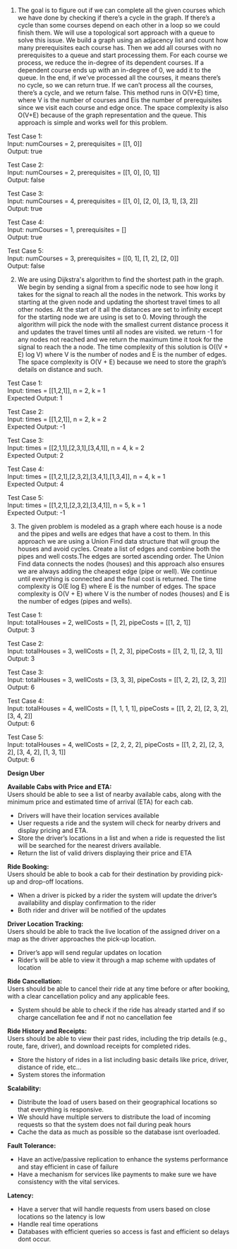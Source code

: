 1. The goal is to figure out if we can complete all the given courses which we have done by  checking if there’s a cycle in the graph. If there’s a cycle than some courses depend on each other in a loop so we could finish them. We will use a topological sort approach with a queue to solve this issue. We build a graph using an adjacency list and count how many prerequisites each course has. Then we add all courses with no prerequisites to a queue and start processing them. For each course we process, we reduce the in-degree of its dependent courses. If a dependent course ends up with an in-degree of 0, we add it to the queue. In the end, if we’ve processed all the courses, it means there’s no cycle, so we can return true. If we can’t process all the courses, there’s a cycle, and we return false. This method runs in O(V+E) time, where V is the number of courses and Eis the number of prerequisites since we visit each course and edge once. The space complexity is also O(V+E) because of the graph representation and the queue. This approach is simple and works well for this problem.

Test Case 1:  
Input: numCourses \= 2, prerequisites \= \[\[1, 0\]\]  
Output: true

Test Case 2:  
Input: numCourses \= 2, prerequisites \= \[\[1, 0\], \[0, 1\]\]  
Output: false

Test Case 3:  
Input: numCourses \= 4, prerequisites \= \[\[1, 0\], \[2, 0\], \[3, 1\], \[3, 2\]\]  
Output: true

Test Case 4:  
Input: numCourses \= 1, prerequisites \= \[\]  
Output: true

Test Case 5:  
Input: numCourses \= 3, prerequisites \= \[\[0, 1\], \[1, 2\], \[2, 0\]\]  
Output: false

2. We are using Dijkstra's algorithm to find the shortest path in the graph. We begin by sending a signal from a specific node to see how long it takes for the signal to reach all the nodes in the network. This works by starting at the given node and updating the shortest travel times to all other nodes. At the start of it all the distances are set to infinity except for the starting node we are using is set to 0\. Moving through  the algorithm will pick the node with the smallest current distance process it and updates the travel times until all nodes are visited. we return \-1 for any nodes not reached and we return the maximum time it took for the signal to reach the a node. The time complexity of this solution is O((V \+ E) log V)  where V is the number of nodes and E is the number of edges. The space complexity is O(V \+ E) because we need to store the graph’s details on distance and such. 

Test Case 1:  
Input: times \= \[\[1,2,1\]\], n \= 2, k \= 1  
Expected Output: 1

Test Case 2:  
Input: times \= \[\[1,2,1\]\], n \= 2, k \= 2  
Expected Output: \-1

Test Case 3:  
Input: times \= \[\[2,1,1\],\[2,3,1\],\[3,4,1\]\], n \= 4, k \= 2  
Expected Output: 2

Test Case 4:  
Input: times \= \[\[1,2,1\],\[2,3,2\],\[3,4,1\],\[1,3,4\]\], n \= 4, k \= 1  
Expected Output: 4

Test Case 5:  
Input: times \= \[\[1,2,1\],\[2,3,2\],\[3,4,1\]\], n \= 5, k \= 1  
Expected Output: \-1

3. The given problem is modeled as a graph where each house is a node and the pipes and wells are edges that have a cost to them. In this approach we are using a Union Find data structure that will group the houses and avoid cycles. Create a list of edges and combine both the pipes and well costs.The edges are sorted ascending order. The Union Find data connects the nodes (houses) and this approach also ensures we are always adding the cheapest edge (pipe or well). We continue until everything is connected and the final cost is returned. The time complexity is O(E log E) where E is the number of edges. The space complexity is O(V \+ E) where V is the number of nodes (houses) and E is the number of edges (pipes and wells).

   

Test Case 1:  
Input: totalHouses \= 2, wellCosts \= \[1, 2\], pipeCosts \= \[\[1, 2, 1\]\]  
Output: 3

Test Case 2:  
Input: totalHouses \= 3, wellCosts \= \[1, 2, 3\], pipeCosts \= \[\[1, 2, 1\], \[2, 3, 1\]\]  
Output: 3

Test Case 3:  
Input: totalHouses \= 3, wellCosts \= \[3, 3, 3\], pipeCosts \= \[\[1, 2, 2\], \[2, 3, 2\]\]  
Output: 6

Test Case 4:  
Input: totalHouses \= 4, wellCosts \= \[1, 1, 1, 1\], pipeCosts \= \[\[1, 2, 2\], \[2, 3, 2\], \[3, 4, 2\]\]  
Output: 6

Test Case 5:  
Input: totalHouses \= 4, wellCosts \= \[2, 2, 2, 2\], pipeCosts \= \[\[1, 2, 2\], \[2, 3, 2\], \[3, 4, 2\], \[1, 3, 1\]\]  
Output: 6

**Design Uber**

**Available Cabs with Price and ETA:**  
Users should be able to see a list of nearby available cabs, along with the minimum price and estimated time of arrival (ETA) for each cab.

* Drivers will have their location services available   
* User requests a ride and the system will check for nearby drivers and display pricing and ETA.   
* Store the driver’s locations in a list and when a ride is requested the list will be searched for the nearest drivers available.  
* Return the list of valid drivers displaying their price and ETA

**Ride Booking:**  
Users should be able to book a cab for their destination by providing pick-up and drop-off locations.

* When a driver is picked by a rider the system will update the driver’s availability and display confirmation to the rider  
* Both rider and driver will be notified of the updates


**Driver Location Tracking:**  
Users should be able to track the live location of the assigned driver on a map as the driver approaches the pick-up location.

* Driver’s app will send regular updates on location   
* Rider’s will be able to view it through a map scheme with updates of location


**Ride Cancellation:**  
Users should be able to cancel their ride at any time before or after booking, with a clear cancellation policy and any applicable fees.

* System should be able to check if the ride has already started and if so charge cancellation fee and if not no cancellation fee


**Ride History and Receipts:**  
Users should be able to view their past rides, including the trip details (e.g., route, fare, driver), and download receipts for completed rides.

* Store the history of rides in a list including basic details like price, driver, distance of ride, etc…  
* System stores the information 

**Scalability:**

* Distribute the load of users based on their geographical locations so that everything is responsive.  
* We should have multiple servers to distribute the load of incoming requests so that the system does not fail during peak hours  
* Cache the data as much as possible so the database isnt overloaded. 

**Fault Tolerance:**

* Have an active/passive replication to enhance the systems performance and stay efficient in case of failure  
* Have a mechanism for services like payments to make sure we have consistency with the vital services. 

**Latency:** 

* Have a server that will handle requests from users based on close locations so the latency is low  
* Handle real time operations   
* Databases with efficient queries so access is fast and efficient so delays dont occur. 

